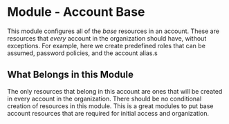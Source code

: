 # Module - Account Base

This module configures all of the *base* resources in an account. These are
resources that *every* account in the organization should have, without
exceptions. For example, here we create predefined roles that can be assumed,
password policies, and the account alias.s

## What Belongs in this Module

The only resources that belong in this account are ones that will be created
in every account in the organization. There should be no conditional creation
of resources in this module. This is a great modules to put base account
resources that are required for initial access and organization.
